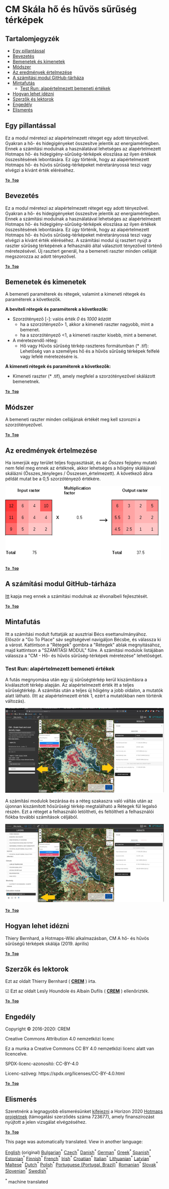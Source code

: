 <h1><a class="anchor" id="cm-scale-heat-and-cool-density-maps" href="#cm-scale-heat-and-cool-density-maps"><i class="fa fa-link"></i></a>CM Skála hő és hűvös sűrűség térképek</h1><h2><a class="anchor" id="table-of-contents" href="#table-of-contents"><i class="fa fa-link"></i></a> Tartalomjegyzék</h2><ul><li> <a href="#in-a-glance">Egy pillantással</a></li><li> <a href="#introduction">Bevezetés</a></li><li> <a href="#inputs-and-outputs">Bemenetek és kimenetek</a></li><li> <a href="#method">Módszer</a></li><li> <a href="#interpretation-of-results">Az eredmények értelmezése</a></li><li> <a href="#github-repository-of-this-calculation-module">A számítási modul GitHub-tárháza</a></li><li> <a href="#sample-run">Mintafutás</a><ul><li> <a href="#sample-run_test-run-default-input-values">Test Run: alapértelmezett bemeneti értékek</a></li></ul></li><li> <a href="#how-to-cite">Hogyan lehet idézni</a></li><li> <a href="#authors-and-reviewers">Szerzők és lektorok</a></li><li> <a href="#license">Engedély</a></li><li> <a href="#acknowledgement">Elismerés</a></li></ul><h2><a class="anchor" id="in-a-glance" href="#in-a-glance"><i class="fa fa-link"></i></a> Egy pillantással</h2><p> Ez a modul méretezi az alapértelmezett réteget egy adott tényezővel. Gyakran a hő- és hidegigényeket összesítve jelentik az energiamérlegben. Ennek a számítási modulnak a használatával lehetséges az alapértelmezett Hotmaps hő- és hidegigény-sűrűség-térképek eloszlása az ilyen értékek összesítésének lebontására. Ez úgy történik, hogy az alapértelmezett Hotmaps hő- és hűvös sűrűség-térképeket méretarányossá teszi vagy elvégzi a kívánt érték eléréséhez.</p><p> <a href="#table-of-contents"><strong><code>To Top</code></strong></a></p><h2><a class="anchor" id="introduction" href="#introduction"><i class="fa fa-link"></i></a> Bevezetés</h2><p> Ez a modul méretezi az alapértelmezett réteget egy adott tényezővel. Gyakran a hő- és hidegigényeket összesítve jelentik az energiamérlegben. Ennek a számítási modulnak a használatával lehetséges az alapértelmezett Hotmaps hő- és hidegigény-sűrűség-térképek eloszlása az ilyen értékek összesítésének lebontására. Ez úgy történik, hogy az alapértelmezett Hotmaps hő- és hűvös sűrűség-térképeket méretarányossá teszi vagy elvégzi a kívánt érték eléréséhez. A számítási modul új rasztert nyújt a raszter sűrűség térképének a felhasználó által választott tényezővel történő méretezésével. Új rasztert generál, ha a bemeneti raszter minden celláját megszorozza az adott tényezővel.</p><p> <a href="#table-of-contents"><strong><code>To Top</code></strong></a></p><h2><a class="anchor" id="inputs-and-outputs" href="#inputs-and-outputs"><i class="fa fa-link"></i></a> Bemenetek és kimenetek</h2><p> A bemeneti paraméterek és rétegek, valamint a kimeneti rétegek és paraméterek a következők.</p><p> <strong>A beviteli rétegek és paraméterek a következők:</strong></p><ul><li> Szorzótényező [-]: valós érték <em><em>0</em></em> és <em><em>1000 között</em></em><ul><li> ha a szorzótényező&gt; 1, akkor a kimeneti raszter nagyobb, mint a bemenet.</li><li> ha a szorzótényező &lt;1, a kimeneti raszter kisebb, mint a bemenet.</li></ul></li><li> A méretezendő réteg:<ul><li> Hő vagy Hűvös sűrűség térkép raszteres formátumban (* .tif): Lehetőség van a személyes hő és a hűvös sűrűség térképek felfelé vagy lefelé méretezésére is.</li></ul></li></ul><p> <strong>A kimeneti rétegek és paraméterek a következők:</strong></p><ul><li> Kimeneti raszter (* .tif), amely megfelel a szorzótényezővel skálázott bemenetnek.</li></ul><p> <a href="#table-of-contents"><strong><code>To Top</code></strong></a></p><h2><a class="anchor" id="method" href="#method"><i class="fa fa-link"></i></a> Módszer</h2><p> A bemeneti raszter minden cellájának értékét meg kell szorozni a szorzótényezővel.</p><p> <a href="#table-of-contents"><strong><code>To Top</code></strong></a></p><h2><a class="anchor" id="interpretation-of-results" href="#interpretation-of-results"><i class="fa fa-link"></i></a> Az eredmények értelmezése</h2><p> Ha ismerjük egy terület teljes fogyasztását, és az <em>Összes</em> fejigény mutató nem felel meg ennek az értéknek, akkor lehetséges a hőigény skálájával skálázni (Összes_tényleges / Összesen_értelmezett). A következő ábra példát mutat be a 0,5 szorzótényező értékére.</p><img alt="Fig. 1-0" src="/images/Wiki_CM_scale.png" title="Nevezze meg a futtatott munkamenetet"/><p> <a href="#table-of-contents"><strong><code>To Top</code></strong></a></p><h2><a class="anchor" id="github-repository-of-this-calculation-module" href="#github-repository-of-this-calculation-module"><i class="fa fa-link"></i></a> A számítási modul GitHub-tárháza</h2><p> <a href="https://github.com/HotMaps/base_calculation_module">Itt</a> kapja meg ennek a számítási modulnak az élvonalbeli fejlesztését.</p><p> <a href="#table-of-contents"><strong><code>To Top</code></strong></a></p><h2><a class="anchor" id="sample-run" href="#sample-run"><i class="fa fa-link"></i></a> Mintafutás</h2><p> Itt a számítási modult futtatják az ausztriai Bécs esettanulmányához. Először a &quot;Go To Place&quot; sáv segítségével navigáljon Bécsbe, és válassza ki a várost. Kattintson a &quot;Rétegek&quot; gombra a &quot;Rétegek&quot; ablak megnyitásához, majd kattintson a &quot;SZÁMÍTÁSI MODUL&quot; fülre. A számítási modulok listájában válassza a &quot;CM - Hő- és hűvös sűrűség-térképek méretezése&quot; lehetőséget.</p><h3><a class="anchor" id="test-run--default-input-values" href="#test-run--default-input-values"><i class="fa fa-link"></i></a> Test Run: alapértelmezett bemeneti értékek</h3><p> A futás megnyomása után egy új sűrűségtérkép kerül kiszámításra a kiválasztott térkép alapján. Az alapértelmezett érték itt a teljes sűrűségtérkép. A számítás után a teljes új hőigény a jobb oldalon, a mutatók alatt látható. (Itt az alapértelmezett érték 1, ezért a mutatókban nem történik változás).</p><img src="/en/CM-Scale-heat-and-cool-density-maps/picture1.jpg"/><p> A számítási modulok bezárása és a réteg szakaszra való váltás után az újonnan kiszámított hősűrűségi térkép megtalálható a Rétegek fül legalsó részén. Ezt a réteget a felhasználó letöltheti, és feltöltheti a felhasználói fiókba további számítások céljából.</p><img src="/en/CM-Scale-heat-and-cool-density-maps/picture2.jpg"/><p> <a href="#table-of-contents"><strong><code>To Top</code></strong></a></p><h2><a class="anchor" id="how-to-cite" href="#how-to-cite"><i class="fa fa-link"></i></a> Hogyan lehet idézni</h2><p> Thiery Bernhard, a Hotmaps-Wiki alkalmazásban, CM A hő- és hűvös sűrűségű térképek skálája (2019. április)</p><p> <a href="#table-of-contents"><strong><code>To Top</code></strong></a></p><h2><a class="anchor" id="authors-and-reviewers" href="#authors-and-reviewers"><i class="fa fa-link"></i></a> Szerzők és lektorok</h2><p> Ezt az oldalt Thierry Bernhard ( <strong><a href="https://www.crem.ch/">CREM</a></strong> ) írta.</p><p> ☑ Ezt az oldalt Lesly Houndole és Albain Dufils ( <strong><a href="https://www.crem.ch/">CREM</a></strong> ) ellenőrizték.</p><p> <a href="#table-of-contents"><strong><code>To Top</code></strong></a></p><h2><a class="anchor" id="license" href="#license"><i class="fa fa-link"></i></a> Engedély</h2><p> Copyright © 2016-2020: CREM</p><p> Creative Commons Attribution 4.0 nemzetközi licenc</p><p> Ez a munka a Creative Commons CC BY 4.0 nemzetközi licenc alatt van licencelve.</p><p> SPDX-licenc-azonosító: CC-BY-4.0</p><p> Licenc-szöveg: https://spdx.org/licenses/CC-BY-4.0.html</p><p> <a href="#table-of-contents"><strong><code>To Top</code></strong></a></p><h2><a class="anchor" id="acknowledgement" href="#acknowledgement"><i class="fa fa-link"></i></a> Elismerés</h2><p> Szeretnénk a legnagyobb elismerésünket <a href="https://www.hotmaps-project.eu">kifejezni</a> a Horizon 2020 <a href="https://www.hotmaps-project.eu">Hotmaps projektnek</a> (támogatási szerződés száma 723677), amely finanszírozást nyújtott a jelen vizsgálat elvégzéséhez.</p><p> <a href="#table-of-contents"><strong><code>To Top</code></strong></a></p>
<!--- THIS IS A SUPER UNIQUE IDENTIFIER -->

This page was automatically translated. View in another language:

[English](../en/CM-Scale-heat-and-cool-density-maps) (original) [Bulgarian](../bg/CM-Scale-heat-and-cool-density-maps)<sup>\*</sup> [Czech](../cs/CM-Scale-heat-and-cool-density-maps)<sup>\*</sup> [Danish](../da/CM-Scale-heat-and-cool-density-maps)<sup>\*</sup> [German](../de/CM-Scale-heat-and-cool-density-maps)<sup>\*</sup> [Greek](../el/CM-Scale-heat-and-cool-density-maps)<sup>\*</sup> [Spanish](../es/CM-Scale-heat-and-cool-density-maps)<sup>\*</sup> [Estonian](../et/CM-Scale-heat-and-cool-density-maps)<sup>\*</sup> [Finnish](../fi/CM-Scale-heat-and-cool-density-maps)<sup>\*</sup> [French](../fr/CM-Scale-heat-and-cool-density-maps)<sup>\*</sup> [Irish](../ga/CM-Scale-heat-and-cool-density-maps)<sup>\*</sup> [Croatian](../hr/CM-Scale-heat-and-cool-density-maps)<sup>\*</sup>  [Italian](../it/CM-Scale-heat-and-cool-density-maps)<sup>\*</sup> [Lithuanian](../lt/CM-Scale-heat-and-cool-density-maps)<sup>\*</sup> [Latvian](../lv/CM-Scale-heat-and-cool-density-maps)<sup>\*</sup> [Maltese](../mt/CM-Scale-heat-and-cool-density-maps)<sup>\*</sup> [Dutch](../nl/CM-Scale-heat-and-cool-density-maps)<sup>\*</sup> [Polish](../pl/CM-Scale-heat-and-cool-density-maps)<sup>\*</sup> [Portuguese (Portugal, Brazil)](../pt/CM-Scale-heat-and-cool-density-maps)<sup>\*</sup> [Romanian](../ro/CM-Scale-heat-and-cool-density-maps)<sup>\*</sup> [Slovak](../sk/CM-Scale-heat-and-cool-density-maps)<sup>\*</sup> [Slovenian](../sl/CM-Scale-heat-and-cool-density-maps)<sup>\*</sup> [Swedish](../sv/CM-Scale-heat-and-cool-density-maps)<sup>\*</sup> 

<sup>\*</sup> machine translated
